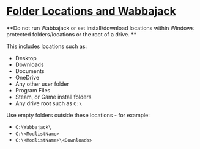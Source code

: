 # [Folder Locations and Wabbajack](<https://wiki.wabbajack.org/user_documentation/Troubleshooting%20FAQ.html#wabbajack-lists-wont-install-to-a-folder-on-my-desktop-or-my-documents>)
**Do not run Wabbajack or set install/download locations within Windows protected folders/locations or the root of a drive. **

This includes locations such as:

* Desktop
* Downloads
* Documents
* OneDrive
* Any other user folder
* Program Files
* Steam, or Game install folders
* Any drive root such as `C:\`


Use empty folders outside these locations - for example:
*  `C:\Wabbajack\`
*  `C:\<ModlistName>`
*  `C:\<ModlistName>\<Downloads>`